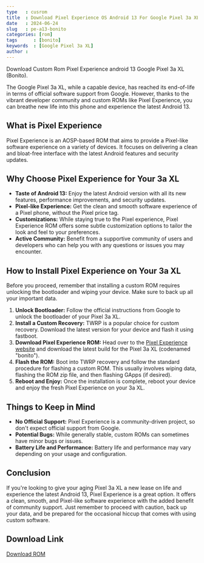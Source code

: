 ```yaml
---
type   : cusrom
title  : Download Pixel Experience OS Android 13 For Google Pixel 3a XL
date   : 2024-06-24
slug   : pe-a13-bonito
categories: [rom]
tags      : [bonito]
keywords  : [Google Pixel 3a XL]
author :
---
```


Download Custom Rom Pixel Experience android 13 Google Pixel 3a XL (Bonito).

The Google Pixel 3a XL, while a capable device, has reached its end-of-life in terms of official software support from Google. However, thanks to the vibrant developer community and custom ROMs like Pixel Experience, you can breathe new life into this phone and experience the latest Android 13.

## What is Pixel Experience

Pixel Experience is an AOSP-based ROM that aims to provide a Pixel-like software experience on a variety of devices. It focuses on delivering a clean and bloat-free interface with the latest Android features and security updates.

## Why Choose Pixel Experience for Your 3a XL

  * **Taste of Android 13:** Enjoy the latest Android version with all its new features, performance improvements, and security updates.
  * **Pixel-like Experience:** Get the clean and smooth software experience of a Pixel phone, without the Pixel price tag.
  * **Customizations:**  While staying true to the Pixel experience, Pixel Experience ROM offers some subtle customization options to tailor the look and feel to your preferences.
  * **Active Community:**  Benefit from a supportive community of users and developers who can help you with any questions or issues you may encounter.

## How to Install Pixel Experience on Your 3a XL

Before you proceed, remember that installing a custom ROM requires unlocking the bootloader and wiping your device. Make sure to back up all your important data.

1.  **Unlock Bootloader:** Follow the official instructions from Google to unlock the bootloader of your Pixel 3a XL.
2.  **Install a Custom Recovery:**  TWRP is a popular choice for custom recovery. Download the latest version for your device and flash it using fastboot.
3.  **Download Pixel Experience ROM:** Head over to the [Pixel Experience website](https://www.google.com/url?sa=E&source=gmail&q=https://download.pixelexperience.org/) and download the latest build for the Pixel 3a XL (codenamed "bonito").
4.  **Flash the ROM:** Boot into TWRP recovery and follow the standard procedure for flashing a custom ROM. This usually involves wiping data, flashing the ROM zip file, and then flashing GApps (if desired).
5.  **Reboot and Enjoy:** Once the installation is complete, reboot your device and enjoy the fresh Pixel Experience on your 3a XL.

## Things to Keep in Mind

  * **No Official Support:** Pixel Experience is a community-driven project, so don't expect official support from Google.
  * **Potential Bugs:** While generally stable, custom ROMs can sometimes have minor bugs or issues.
  * **Battery Life and Performance:** Battery life and performance may vary depending on your usage and configuration.

## Conclusion

If you're looking to give your aging Pixel 3a XL a new lease on life and experience the latest Android 13, Pixel Experience is a great option. It offers a clean, smooth, and Pixel-like software experience with the added benefit of community support. Just remember to proceed with caution, back up your data, and be prepared for the occasional hiccup that comes with using custom software.


## Download Link
[Download ROM](https://get.pixelexperience.org/bonito)

